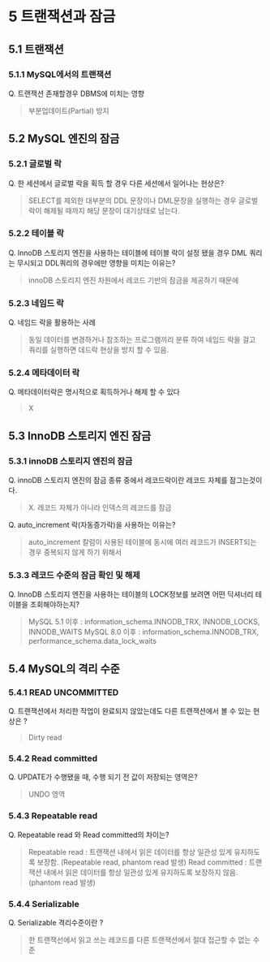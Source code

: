 # 5 트랜잭션과 잠금

## 5.1 트랜잭션

### 5.1.1 MySQL에서의 트랜잭션
Q. 트랜잭션 존재할경우 DBMS에 미치는 영향
> 부분업데이트(Partial) 방지

## 5.2 MySQL 엔진의 잠금

### 5.2.1 글로벌 락
Q. 한 세션에서 글로벌 락을 획득 할 경우 다른 세션에서 일어나는 현상은?
> SELECT를 제외한 대부분의 DDL 문장이나 DML문장을 실행하는 경우 글로벌 락이 해제될 때까지 해당 문장이 대기상태로 남는다.

### 5.2.2 테이블 락
Q. InnoDB 스토리지 엔진을 사용하는 테이블에 테이블 락이 설정 됐을 경우 DML 쿼리는 무시되고 DDL쿼리의 경우에만 영향을 미치는 이유는? 
> innoDB  스토리지 엔진 차원에서 레코드 기반의 잠금을 제공하기 때문에

### 5.2.3 네임드 락
Q. 네임드 락을 활용하는 사례
> 동일 데이터를 변경하거나 참조하는 프로그램끼리 분류 하여 네임드 락을 걸고 쿼리를 실행하면 데드락 현상을 방지 할 수 있음.

### 5.2.4 메타데이터 락
Q. 메타데이터락은 명시적으로 획득하거나 해제 할 수 있다
> X

## 5.3 InnoDB 스토리지 엔진 잠금

### 5.3.1 innoDB 스토리지 엔진의 잠금
Q. innoDB 스토리지 엔진의 잠금 종류 중에서 레코드락이란 레코드 자체를 잠그는것이다. 
> X. 레코드 자체가 아니라 인덱스의 레코드를 잠금

Q. auto_increment 락(자동증가락)을 사용하는 이유는?
> auto_increment 칼럼이 사용된 테이블에 동시에 여러 레코드가 INSERT되는 경우 중복되지 않게 하기 위해서

### 5.3.3 레코드 수준의 잠금 확인 및 해제
Q. InnoDB 스토리지 엔진을 사용하는 테이블의 LOCK정보를 보려면 어떤 딕셔너리 테이블을 조회해야하는지?
> MySQL 5.1 이후 : information_schema.INNODB_TRX, INNODB_LOCKS, INNODB_WAITS
> MySQL 8.0 이후 : information_schema.INNODB_TRX, performance_schema.data_lock_waits

## 5.4 MySQL의 격리 수준

### 5.4.1 READ UNCOMMITTED
Q. 트랜잭션에서 처리한 작업이 완료되지 않았는데도 다른 트랜잭션에서 볼 수 있는 현상은 ?
> Dirty read

### 5.4.2 Read committed
Q. UPDATE가 수행됐을 때, 수행 되기 전 값이 저장되는 영역은?
> UNDO 영역

### 5.4.3 Repeatable read
Q. Repeatable read 와 Read committed의 차이는?
>  Repeatable read : 트랜잭션 내에서 읽은 데이터를 항상 일관성 있게 유지하도록 보장함. (Repeatable read, phantom read 발생)
>  Read committed : 트랜잭션 내에서 읽은 데이터를 항상 일관성 있게 유지하도록 보장하지 않음. (phantom read 발생)

### 5.4.4 Serializable
Q. Serializable 격리수준이란 ?
> 한 트랜잭선에서 읽고 쓰는 레코드를 다른 트랜잭션에서 절대 접근할 수 없는 수준
